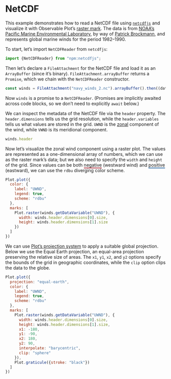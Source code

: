 # NetCDF

This example demonstrates how to read a NetCDF file using [`netcdfjs`](https://github.com/cheminfo/netcdfjs) and visualize it with Observable Plot’s [raster mark](https://observablehq.com/plot/marks/raster). The data is from [NOAA’s Pacific Marine Environmental Laboratory](https://ferret.pmel.noaa.gov/Ferret/documentation/users-guide/introduction/SAMPLE-DATA-SETS), by way of [Patrick Brockmann](https://github.com/PBrockmann/D3_netcdfjs), and represents global marine winds for the period 1982–1990.

To start, let’s import `NetCDFReader` from `netcdfjs`:

```js echo
import {NetCDFReader} from "npm:netcdfjs";
```

Then let’s declare a `FileAttachment` for the NetCDF file and load it as an `ArrayBuffer` (since it’s binary). `FileAttachment.arrayBuffer` returns a `Promise`, which we chain with the `NetCDFReader` constructor.

```js echo
const winds = FileAttachment("navy_winds_2.nc").arrayBuffer().then((data) => new NetCDFReader(data));
```

Now `winds` is a promise to a `NetCDFReader`. (Promises are implicitly awaited across code blocks, so we don’t need to explicitly `await` below.)

We can inspect the metadata of the NetCDF file via the `header` property. The `header.dimensions` tells us the grid resolution, while the `header.variables` tells us what values are stored in the grid. `UWND` is the [zonal](https://en.wikipedia.org/wiki/Zonal_and_meridional_flow) component of the wind, while `VWND` is its meridional component.

```js echo
winds.header
```

Now let’s visualize the zonal wind component using a raster plot. The values are represented as a one-dimensional array of numbers, which we can use as the raster mark’s data; but we also need to specify the `width` and `height` of the grid. Since values can be both <span style="border-bottom: solid 2px #a51b2c">negative</span> (westward wind) and <span style="border-bottom: solid 2px #1e5f9d">positive</span> (eastward), we can use the `rdbu` diverging color scheme.

```js echo
Plot.plot({
  color: {
    label: "UWND",
    legend: true,
    scheme: "rdbu"
  },
  marks: [
    Plot.raster(winds.getDataVariable("UWND"), {
      width: winds.header.dimensions[0].size,
      height: winds.header.dimensions[1].size
    })
  ]
})
```

We can use [Plot’s projection system](https://observablehq.com/plot/features/projections) to apply a suitable global projection. Below we use the Equal Earth projection, an equal-area projection preserving the relative size of areas. The `x1`, `y1`, `x2`, and `y2` options specify the bounds of the grid in geographic coordinates, while the `clip` option clips the data to the globe.

```js echo
Plot.plot({
  projection: "equal-earth",
  color: {
    label: "UWND",
    legend: true,
    scheme: "rdbu"
  },
  marks: [
    Plot.raster(winds.getDataVariable("UWND"), {
      width: winds.header.dimensions[0].size,
      height: winds.header.dimensions[1].size,
      x1: -180,
      y1: -90,
      x2: 180,
      y2: 90,
      interpolate: "barycentric",
      clip: "sphere"
    }),
    Plot.graticule({stroke: "black"})
  ]
})
```
